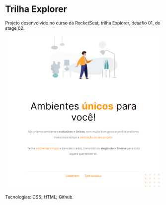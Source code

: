 # Trilha Explorer

Projeto desenvolvido no curso da RocketSeat, trilha Explorer, desafio 01, do stage 02.

![preview](./.github/preview.png)

Tecnologias:
CSS;
HTML;
Github.


